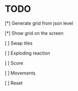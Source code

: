 # TODO

[*] Generate grid from json level

[*] Show grid on the screen

[ ] Swap tiles

[ ] Exploding reaction

[ ] Score

[ ] Movements

[ ] Reset
